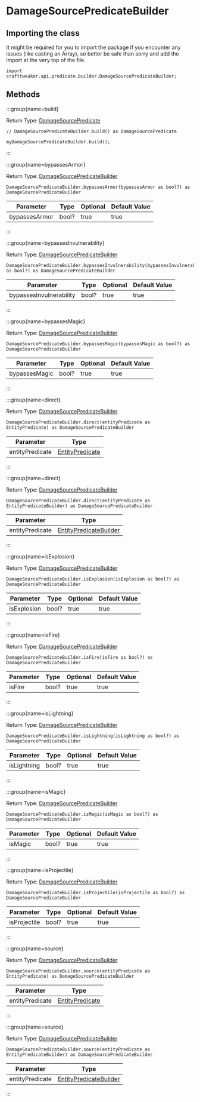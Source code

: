# DamageSourcePredicateBuilder

## Importing the class

It might be required for you to import the package if you encounter any issues (like casting an Array), so better be safe than sorry and add the import at the very top of the file.
```zenscript
import crafttweaker.api.predicate.builder.DamageSourcePredicateBuilder;
```


## Methods

:::group{name=build}

Return Type: [DamageSourcePredicate](/vanilla/api/predicate/DamageSourcePredicate)

```zenscript
// DamageSourcePredicateBuilder.build() as DamageSourcePredicate

myDamageSourcePredicateBuilder.build();
```

:::

:::group{name=bypassesArmor}

Return Type: [DamageSourcePredicateBuilder](/vanilla/api/predicate/builder/DamageSourcePredicateBuilder)

```zenscript
DamageSourcePredicateBuilder.bypassesArmor(bypassesArmor as bool?) as DamageSourcePredicateBuilder
```

|   Parameter   | Type  | Optional | Default Value |
|---------------|-------|----------|---------------|
| bypassesArmor | bool? | true     | true          |


:::

:::group{name=bypassesInvulnerability}

Return Type: [DamageSourcePredicateBuilder](/vanilla/api/predicate/builder/DamageSourcePredicateBuilder)

```zenscript
DamageSourcePredicateBuilder.bypassesInvulnerability(bypassesInvulnerability as bool?) as DamageSourcePredicateBuilder
```

|        Parameter        | Type  | Optional | Default Value |
|-------------------------|-------|----------|---------------|
| bypassesInvulnerability | bool? | true     | true          |


:::

:::group{name=bypassesMagic}

Return Type: [DamageSourcePredicateBuilder](/vanilla/api/predicate/builder/DamageSourcePredicateBuilder)

```zenscript
DamageSourcePredicateBuilder.bypassesMagic(bypassesMagic as bool?) as DamageSourcePredicateBuilder
```

|   Parameter   | Type  | Optional | Default Value |
|---------------|-------|----------|---------------|
| bypassesMagic | bool? | true     | true          |


:::

:::group{name=direct}

Return Type: [DamageSourcePredicateBuilder](/vanilla/api/predicate/builder/DamageSourcePredicateBuilder)

```zenscript
DamageSourcePredicateBuilder.direct(entityPredicate as EntityPredicate) as DamageSourcePredicateBuilder
```

|    Parameter    |                           Type                            |
|-----------------|-----------------------------------------------------------|
| entityPredicate | [EntityPredicate](/vanilla/api/predicate/EntityPredicate) |


:::

:::group{name=direct}

Return Type: [DamageSourcePredicateBuilder](/vanilla/api/predicate/builder/DamageSourcePredicateBuilder)

```zenscript
DamageSourcePredicateBuilder.direct(entityPredicate as EntityPredicateBuilder) as DamageSourcePredicateBuilder
```

|    Parameter    |                                      Type                                       |
|-----------------|---------------------------------------------------------------------------------|
| entityPredicate | [EntityPredicateBuilder](/vanilla/api/predicate/builder/EntityPredicateBuilder) |


:::

:::group{name=isExplosion}

Return Type: [DamageSourcePredicateBuilder](/vanilla/api/predicate/builder/DamageSourcePredicateBuilder)

```zenscript
DamageSourcePredicateBuilder.isExplosion(isExplosion as bool?) as DamageSourcePredicateBuilder
```

|  Parameter  | Type  | Optional | Default Value |
|-------------|-------|----------|---------------|
| isExplosion | bool? | true     | true          |


:::

:::group{name=isFire}

Return Type: [DamageSourcePredicateBuilder](/vanilla/api/predicate/builder/DamageSourcePredicateBuilder)

```zenscript
DamageSourcePredicateBuilder.isFire(isFire as bool?) as DamageSourcePredicateBuilder
```

| Parameter | Type  | Optional | Default Value |
|-----------|-------|----------|---------------|
| isFire    | bool? | true     | true          |


:::

:::group{name=isLightning}

Return Type: [DamageSourcePredicateBuilder](/vanilla/api/predicate/builder/DamageSourcePredicateBuilder)

```zenscript
DamageSourcePredicateBuilder.isLightning(isLightning as bool?) as DamageSourcePredicateBuilder
```

|  Parameter  | Type  | Optional | Default Value |
|-------------|-------|----------|---------------|
| isLightning | bool? | true     | true          |


:::

:::group{name=isMagic}

Return Type: [DamageSourcePredicateBuilder](/vanilla/api/predicate/builder/DamageSourcePredicateBuilder)

```zenscript
DamageSourcePredicateBuilder.isMagic(isMagic as bool?) as DamageSourcePredicateBuilder
```

| Parameter | Type  | Optional | Default Value |
|-----------|-------|----------|---------------|
| isMagic   | bool? | true     | true          |


:::

:::group{name=isProjectile}

Return Type: [DamageSourcePredicateBuilder](/vanilla/api/predicate/builder/DamageSourcePredicateBuilder)

```zenscript
DamageSourcePredicateBuilder.isProjectile(isProjectile as bool?) as DamageSourcePredicateBuilder
```

|  Parameter   | Type  | Optional | Default Value |
|--------------|-------|----------|---------------|
| isProjectile | bool? | true     | true          |


:::

:::group{name=source}

Return Type: [DamageSourcePredicateBuilder](/vanilla/api/predicate/builder/DamageSourcePredicateBuilder)

```zenscript
DamageSourcePredicateBuilder.source(entityPredicate as EntityPredicate) as DamageSourcePredicateBuilder
```

|    Parameter    |                           Type                            |
|-----------------|-----------------------------------------------------------|
| entityPredicate | [EntityPredicate](/vanilla/api/predicate/EntityPredicate) |


:::

:::group{name=source}

Return Type: [DamageSourcePredicateBuilder](/vanilla/api/predicate/builder/DamageSourcePredicateBuilder)

```zenscript
DamageSourcePredicateBuilder.source(entityPredicate as EntityPredicateBuilder) as DamageSourcePredicateBuilder
```

|    Parameter    |                                      Type                                       |
|-----------------|---------------------------------------------------------------------------------|
| entityPredicate | [EntityPredicateBuilder](/vanilla/api/predicate/builder/EntityPredicateBuilder) |


:::


